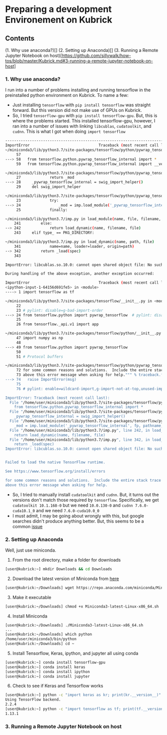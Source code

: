 # Preparing a development Environement on Kubrick

## Contents
(1. Why use anaconda?)[]
(2. Setting up Anaconda)[]
(3. Running a Remote Jupyter Notebook on host)[https://github.com/sillywalk/how-tos/blob/master/Kubrick.md#3-running-a-remote-jupyter-notebook-on-host]

### 1. Why use anaconda?
I run into a number of problems installing and running tensorflow in the preinstalled python environment on Kubrick. 
To name a few:
+ Just installing `tensorflow` with `pip install tensorflow` was straight forward. But this version did not 
make use of GPUs on Kubrick.
+ So, I tried `tensorflow-gpu` with `pip install tensorflow-gpu`. But, this is where the problems started. 
This installed tensorflow-gpu, however, I ran into a number of issues with linking `libcublas`, `cudatoolkit`, and `cudnn`. 
This is what I got when doing `import tensorflow`

```sh
---------------------------------------------------------------------------
ImportError                               Traceback (most recent call last)
~/miniconda3/lib/python3.7/site-packages/tensorflow/python/pywrap_tensorflow.py in <module>
     57
---> 58   from tensorflow.python.pywrap_tensorflow_internal import *
     59   from tensorflow.python.pywrap_tensorflow_internal import __version__

~/miniconda3/lib/python3.7/site-packages/tensorflow/python/pywrap_tensorflow_internal.py in <module>
     27             return _mod
---> 28     _pywrap_tensorflow_internal = swig_import_helper()
     29     del swig_import_helper

~/miniconda3/lib/python3.7/site-packages/tensorflow/python/pywrap_tensorflow_internal.py in swig_import_helper()
     23             try:
---> 24                 _mod = imp.load_module('_pywrap_tensorflow_internal', fp, pathname, description)
     25             finally:

~/miniconda3/lib/python3.7/imp.py in load_module(name, file, filename, details)
    241         else:
--> 242             return load_dynamic(name, filename, file)
    243     elif type_ == PKG_DIRECTORY:

~/miniconda3/lib/python3.7/imp.py in load_dynamic(name, path, file)
    341             name=name, loader=loader, origin=path)
--> 342         return _load(spec)
    343

ImportError: libcublas.so.10.0: cannot open shared object file: No such file or directory

During handling of the above exception, another exception occurred:

ImportError                               Traceback (most recent call last)
<ipython-input-1-64156d691fe5> in <module>
----> 1 import tensorflow as tf

~/miniconda3/lib/python3.7/site-packages/tensorflow/__init__.py in <module>
     22
     23 # pylint: disable=g-bad-import-order
---> 24 from tensorflow.python import pywrap_tensorflow  # pylint: disable=unused-import
     25
     26 from tensorflow._api.v1 import app

~/miniconda3/lib/python3.7/site-packages/tensorflow/python/__init__.py in <module>
     47 import numpy as np
     48
---> 49 from tensorflow.python import pywrap_tensorflow
     50
     51 # Protocol buffers

~/miniconda3/lib/python3.7/site-packages/tensorflow/python/pywrap_tensorflow.py in <module>
     72 for some common reasons and solutions.  Include the entire stack trace
     73 above this error message when asking for help.""" % traceback.format_exc()
---> 74   raise ImportError(msg)
     75
     76 # pylint: enable=wildcard-import,g-import-not-at-top,unused-import,line-too-long

ImportError: Traceback (most recent call last):
  File "/home/user/miniconda3/lib/python3.7/site-packages/tensorflow/python/pywrap_tensorflow.py", line 58, in <module>
    from tensorflow.python.pywrap_tensorflow_internal import *
  File "/home/user/miniconda3/lib/python3.7/site-packages/tensorflow/python/pywrap_tensorflow_internal.py", line 28, in <module>
    _pywrap_tensorflow_internal = swig_import_helper()
  File "/home/user/miniconda3/lib/python3.7/site-packages/tensorflow/python/pywrap_tensorflow_internal.py", line 24, in swig_import_helper
    _mod = imp.load_module('_pywrap_tensorflow_internal', fp, pathname, description)
  File "/home/user/miniconda3/lib/python3.7/imp.py", line 242, in load_module
    return load_dynamic(name, filename, file)
  File "/home/user/miniconda3/lib/python3.7/imp.py", line 342, in load_dynamic
    return _load(spec)
ImportError: libcublas.so.10.0: cannot open shared object file: No such file or directory


Failed to load the native TensorFlow runtime.

See https://www.tensorflow.org/install/errors

for some common reasons and solutions.  Include the entire stack trace
above this error message when asking for help.
```
+ So, I tried to manually install `cudatoolkit` and `cudnn`. But, it turns out the versions don't match those required by `tensorflow`. Specifically, we get `cudatoolkit 10.1.168-0` but we need `10.0.130-0` and `cudnn 7.6.0-cuda10.1_0` and we need `7.6.0-cuda10.0_0`
+ I must admit, I may be going about wrongly with this, but google searches didn't produce anything better. But, this seems to be a common [issue](https://github.com/tensorflow/tensorflow/issues/26182)

### 2. Setting up Anaconda

Well, just use miniconda. 

1. From the root directory, make a folder for downloads 
```sh
[user@kubrick:~] mkdir Downloads && cd Downloads
```

2. Download the latest version of Miniconda from [here](https://docs.conda.io/en/latest/miniconda.html)
```sh
[user@kubrick:~/Downloads] wget https://repo.anaconda.com/miniconda/Miniconda3-latest-Linux-x86_64.sh
```

3. Make it executable
```sh
[user@kubrick:~/Downloads] chmod +x Miniconda3-latest-Linux-x86_64.sh
```

4. Install Miniconda
```sh
[user@kubrick:~/Downloads] ./Miniconda3-latest-Linux-x86_64.sh
...
[user@kubrick:~/Downloads] which python 
/home/user/miniconda3/bin/python
[user@kubrick:~/Downloads] cd ~
```

5. Install Tensorflow, Keras, ipython, and jupyter all using conda
```sh
[user@kubrick:~] conda install tensorflow-gpu
[user@kubrick:~] conda install keras
[user@kubrick:~] conda install ipython
[user@kubrick:~] conda install jupyter
```

6. Check to see if Keras and Tensorflow works
```sh
[user@kubrick:~] python -c "import keras as kr; print(kr.__version__)"
Using TensorFlow backend.
2.2.4
[user@kubrick:~] python -c "import tensorflow as tf; print(tf.__version__)"
1.13.1
```

### 3. Running a Remote Jupyter Notebook on host
